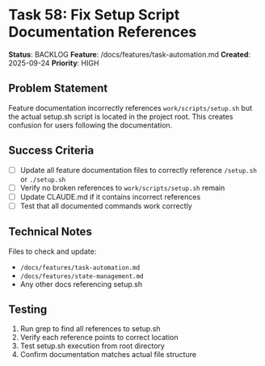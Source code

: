 # Task 58: Fix Setup Script Documentation References

**Status**: BACKLOG
**Feature**: /docs/features/task-automation.md
**Created**: 2025-09-24
**Priority**: HIGH

## Problem Statement

Feature documentation incorrectly references `work/scripts/setup.sh` but the actual setup.sh script is located in the project root. This creates confusion for users following the documentation.

## Success Criteria

- [ ] Update all feature documentation files to correctly reference `/setup.sh` or `./setup.sh`
- [ ] Verify no broken references to `work/scripts/setup.sh` remain
- [ ] Update CLAUDE.md if it contains incorrect references
- [ ] Test that all documented commands work correctly

## Technical Notes

Files to check and update:
- `/docs/features/task-automation.md`
- `/docs/features/state-management.md`
- Any other docs referencing setup.sh

## Testing

1. Run grep to find all references to setup.sh
2. Verify each reference points to correct location
3. Test setup.sh execution from root directory
4. Confirm documentation matches actual file structure